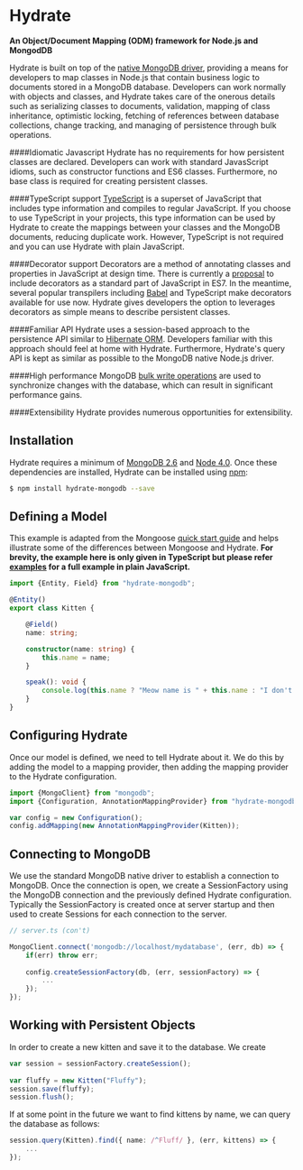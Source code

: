 # Hydrate
**An Object/Document Mapping (ODM) framework for Node.js and MongodDB**

Hydrate is built on top of the [native MongoDB driver](https://github.com/mongodb/node-mongodb-native),
providing a means for developers to map classes in Node.js that contain business logic to documents stored in a MongoDB 
database. Developers can work normally with objects and classes, and Hydrate takes care of the onerous details such as 
serializing classes to documents, validation, mapping of class inheritance, optimistic locking, fetching of references 
between database collections, change tracking, and managing of persistence through bulk operations.  

####Idiomatic Javascript
Hydrate has no requirements for how persistent classes are declared. Developers can work with 
standard JavasScript idioms, such as constructor functions and ES6 classes. Furthermore, no 
base class is required for creating persistent classes. 

####TypeScript support
[TypeScript](http://www.typescriptlang.org/) is a superset of JavaScript that includes type information and compiles 
to regular JavaScript. If you choose to use TypeScript in your projects, this type information can be used by
Hydrate to create the mappings between your classes and the MongoDB documents, reducing duplicate
work. However, TypeScript is not required and you can use Hydrate with plain JavaScript. 

####Decorator support
Decorators are a method of annotating classes and properties in JavaScript at design time. There is currently a [proposal](https://github.com/wycats/javascript-decorators/)
to include decorators as a standard part of JavaScript in ES7. In the meantime, several popular transpilers including 
[Babel](https://babeljs.io/) and TypeScript make decorators available for use now. Hydrate gives developers the option
to leverages decorators as simple means to describe persistent classes.  

####Familiar API
Hydrate uses a session-based approach to the persistence API similar to [Hibernate ORM](http://hibernate.org/orm/). Developers 
familiar with this approach should feel at home with Hydrate. Furthermore, Hydrate's query API is kept as similar as possible
to the MongoDB native Node.js driver.

####High performance
MongoDB [bulk write operations](https://docs.mongodb.org/v3.0/core/bulk-write-operations/) are used to synchronize 
changes with the database, which can result in significant performance gains.

####Extensibility
Hydrate provides numerous opportunities for extensibility.

## Installation

Hydrate requires a minimum of [MongoDB 2.6](https://www.mongodb.org/downloads#production) and [Node 4.0](https://nodejs.org/). 
Once these dependencies are installed, Hydrate can be installed using [npm](https://www.npmjs.com/):
 
 
```sh
$ npm install hydrate-mongodb --save
```

## Defining a Model
This example is adapted from the Mongoose [quick start guide](http://mongoosejs.com/docs/) and helps illustrate some of 
the differences between Mongoose and Hydrate. **For brevity, the example here is only given in TypeScript but please refer 
[examples]() for a full example in plain JavaScript.**

```typescript
import {Entity, Field} from "hydrate-mongodb";

@Entity()
export class Kitten {

    @Field()
    name: string;

    constructor(name: string) {
        this.name = name;
    }

    speak(): void {        
        console.log(this.name ? "Meow name is " + this.name : "I don't have a name");
    }       
}
```

## Configuring Hydrate
Once our model is defined, we need to tell Hydrate about it. We do this by adding the model to a mapping provider, then
adding the mapping provider to the Hydrate configuration.

```typescript
import {MongoClient} from "mongodb";
import {Configuration, AnnotationMappingProvider} from "hydrate-mongodb";

var config = new Configuration();
config.addMapping(new AnnotationMappingProvider(Kitten));
```


## Connecting to MongoDB
We use the standard MongoDB native driver to establish a connection to MongoDB. Once the connection is open, we create
a SessionFactory using the MongoDB connection and the previously defined Hydrate configuration. Typically the 
SessionFactory is created once at server startup and then used to create Sessions for each connection to the server.

```typescript
// server.ts (con't)

MongoClient.connect('mongodb://localhost/mydatabase', (err, db) => {
    if(err) throw err;
    
    config.createSessionFactory(db, (err, sessionFactory) => {        
        ...
    });
});
```

## Working with Persistent Objects
In order to create a new kitten and save it to the database. We create

```typescript
var session = sessionFactory.createSession();
 
var fluffy = new Kitten("Fluffy");
session.save(fluffy);
session.flush(); 
```

If at some point in the future we want to find kittens by name, we can query the database as follows:
```typescript
session.query(Kitten).find({ name: /^Fluff/ }, (err, kittens) => {
    ...
});
```